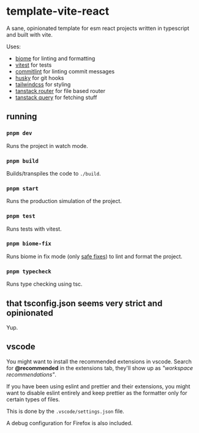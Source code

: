 # template-vite-react

A sane, opinionated template for esm react projects written in typescript and built with vite.

Uses:

- [biome](https://github.com/biomejs/biome) for linting and formatting
- [vitest](https://github.com/vitest-dev/vitest) for tests
- [commitlint](https://github.com/conventional-changelog/commitlint) for linting commit messages
- [husky](https://github.com/typicode/husky) for git hooks
- [tailwindcss](https://github.com/tailwindlabs/tailwindcss) for styling
- [tanstack router](https://github.com/tanstack/router) for file based router
- [tanstack query](https://github.com/tanstack/query) for fetching stuff

## running

### `pnpm dev`

Runs the project in watch mode.

### `pnpm build`

Builds/transpiles the code to `./build`.

### `pnpm start`

Runs the production simulation of the project.

### `pnpm test`

Runs tests with vitest.

### `pnpm biome-fix`

Runs biome in fix mode (only [safe fixes](https://biomejs.dev/linter/#safe-fixes)) to lint and format the project.

### `pnpm typecheck`

Runs type checking using tsc.

## that tsconfig.json seems very strict and opinionated

Yup.

## vscode

You might want to install the recommended extensions in vscode. Search for **@recommended** in the extensions tab, they'll show up as _"workspace recommendations"_.

If you have been using eslint and prettier and their extensions, you might want to disable eslint entirely and keep prettier as the formatter only for certain types of files.

This is done by the `.vscode/settings.json` file.

A debug configuration for Firefox is also included.
